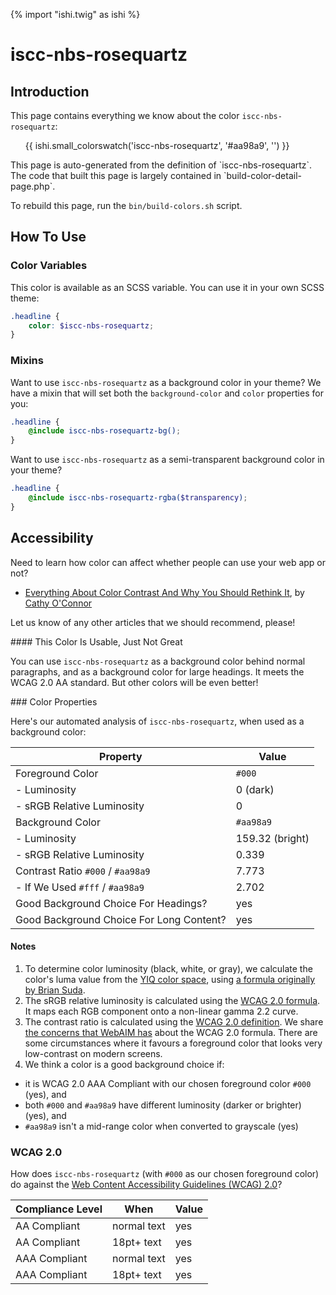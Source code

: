 {% import "ishi.twig" as ishi %}
# iscc-nbs-rosequartz

## Introduction

This page contains everything we know about the color `iscc-nbs-rosequartz`:

<div class="grid">
    <div class="cell">
        <div class="swatch">
            <ul>
                {{ ishi.small_colorswatch('iscc-nbs-rosequartz', '#aa98a9', '') }}
            </ul>
        </div>
    </div>
</div>

<div class="callout attention" markdown="1">
This page is auto-generated from the definition of `iscc-nbs-rosequartz`. The code that built this page is largely contained in `build-color-detail-page.php`.

To rebuild this page, run the `bin/build-colors.sh` script.
</div>

## How To Use

### Color Variables

This color is available as an SCSS variable. You can use it in your own SCSS theme:

```scss
.headline {
    color: $iscc-nbs-rosequartz;
}
```

### Mixins

Want to use `iscc-nbs-rosequartz` as a background color in your theme? We have a mixin that will set both the `background-color` and `color` properties for you:

```scss
.headline {
    @include iscc-nbs-rosequartz-bg();
}
```

Want to use `iscc-nbs-rosequartz` as a semi-transparent background color in your theme?

```scss
.headline {
    @include iscc-nbs-rosequartz-rgba($transparency);
}
```

## Accessibility

Need to learn how color can affect whether people can use your web app or not?

* [Everything About Color Contrast And Why You Should Rethink It](https://www.smashingmagazine.com/2014/10/color-contrast-tips-and-tools-for-accessibility/), by [Cathy O'Connor](http://www.twitter.com/cagocon)

Let us know of any other articles that we should recommend, please!
<div class="callout warning" markdown="1">
#### This Color Is Usable, Just Not Great

You can use `iscc-nbs-rosequartz` as a background color behind normal paragraphs, and as a background color for large headings. It meets the WCAG 2.0 AA standard. But other colors will be even better!
</div>
### Color Properties

Here's our automated analysis of `iscc-nbs-rosequartz`, when used as a background color:

Property | Value
---------|------
Foreground Color | `#000`
- Luminosity | 0 (dark)
- sRGB Relative Luminosity | 0
Background Color | `#aa98a9`
- Luminosity | 159.32 (bright)
- sRGB Relative Luminosity | 0.339
Contrast Ratio `#000` / `#aa98a9` | 7.773
- If We Used `#fff` / `#aa98a9` | 2.702
Good Background Choice For Headings? | yes
Good Background Choice For Long Content? | yes

#### Notes

1. To determine color luminosity (black, white, or gray), we calculate the color's luma value from the [YIQ color space](https://en.wikipedia.org/wiki/YIQ), using [a formula originally by Brian Suda](https://24ways.org/2010/calculating-color-contrast/).
1. The sRGB relative luminosity is calculated using the [WCAG 2.0 formula](https://www.w3.org/TR/WCAG20/#relativeluminancedef). It maps each RGB component onto a non-linear gamma 2.2 curve.
1. The contrast ratio is calculated using the [WCAG 2.0 definition](https://www.w3.org/TR/2008/REC-WCAG20-20081211/#contrast-ratiodef). We share [the concerns that WebAIM has](http://webaim.org/blog/wcag-2-1-feedback/) about the WCAG 2.0 formula. There are some circumstances where it favours a foreground color that looks very low-contrast on modern screens.
1. We think a color is a good background choice if:
  - it is WCAG 2.0 AAA Compliant with our chosen foreground color `#000` (yes), and
  - both `#000` and `#aa98a9` have different luminosity (darker or brighter) (yes), and
  - `#aa98a9` isn't a mid-range color when converted to grayscale (yes)

### WCAG 2.0

How does `iscc-nbs-rosequartz` (with `#000` as our chosen foreground color) do against the [Web Content Accessibility Guidelines (WCAG) 2.0](https://www.w3.org/TR/WCAG20/)?

Compliance Level | When | Value
-----------------|------|------
AA Compliant | normal text | yes
AA Compliant | 18pt+ text | yes
AAA Compliant | normal text | yes
AAA Compliant | 18pt+ text | yes
